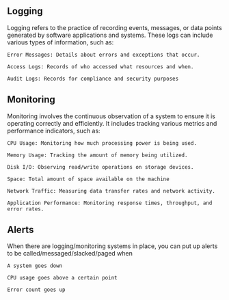 
## Logging
Logging refers to the practice of recording events, messages, or data points generated by software applications and systems. These logs can include various types of information, such as:

    Error Messages: Details about errors and exceptions that occur.

    Access Logs: Records of who accessed what resources and when.

    Audit Logs: Records for compliance and security purposes

## Monitoring

Monitoring involves the continuous observation of a system to ensure it is operating correctly and efficiently. It includes tracking various metrics and performance indicators, such as:

    CPU Usage: Monitoring how much processing power is being used.

    Memory Usage: Tracking the amount of memory being utilized.

    Disk I/O: Observing read/write operations on storage devices.

    Space: Total amount of space available on the machine

    Network Traffic: Measuring data transfer rates and network activity.

    Application Performance: Monitoring response times, throughput, and error rates.

## Alerts

When there are logging/monitoring systems in place, you can put up alerts to be called/messaged/slacked/paged when 

    A system goes down

    CPU usage goes above a certain point

    Error count goes up